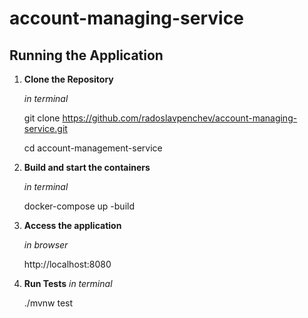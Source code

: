 # account-managing-service

## Running the Application

1. **Clone the Repository**

   *in terminal*
   
   git clone https://github.com/radoslavpenchev/account-managing-service.git
   
   cd account-management-service

3. **Build and start the containers**

   *in terminal*
   
   docker-compose up -build

5. **Access the application**

   *in browser*
   
   http://localhost:8080



7. **Run Tests**
    *in terminal*
   
    ./mvnw test
